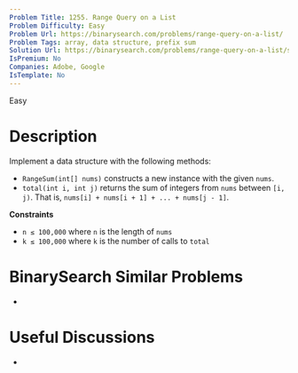 ```yaml
---
Problem Title: 1255. Range Query on a List
Problem Difficulty: Easy
Problem Url: https://binarysearch.com/problems/range-query-on-a-list/
Problem Tags: array, data structure, prefix sum
Solution Url: https://binarysearch.com/problems/range-query-on-a-list/solutions/
IsPremium: No
Companies: Adobe, Google
IsTemplate: No
---
```


<span style="color: ;">Easy</span>

# Description

Implement a data structure with the following methods:

- `RangeSum(int[] nums)` constructs a new instance with the given `nums`.
- `total(int i, int j)` returns the sum of integers from `nums` between `[i, j)`. That is, `nums[i] + nums[i + 1] + ... + nums[j - 1]`.

**Constraints**
- `n ≤ 100,000` where `n` is the length of `nums`
- `k ≤ 100,000` where `k` is the number of calls to `total`

# BinarySearch Similar Problems

- []()

# Useful Discussions

- []()
